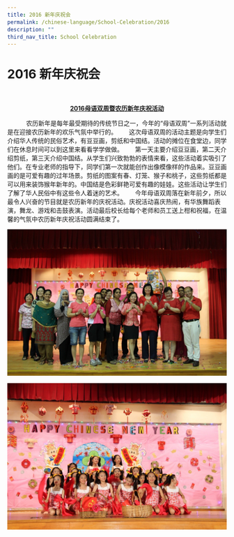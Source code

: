 ```yaml
---
title: 2016 新年庆祝会
permalink: /chinese-language/School-Celebration/2016
description: ""
third_nav_title: School Celebration
---
```

# 2016 新年庆祝会

 <p style="text-align: center;"><b><u>2016母语双周暨农历新年庆祝活动 </u></b></p>

           农历新年是每年最受期待的传统节日之一，今年的“母语双周”一系列活动就是在迎接农历新年的欢乐气氛中举行的。       这次母语双周的活动主题是向学生们介绍华人传统的民俗艺术，有豆豆画，剪纸和中国结。活动的摊位在食堂边，同学们在休息时间可以到这里来看看学学做做。       第一天主要介绍豆豆画，第二天介绍剪纸，第三天介绍中国结。从学生们兴致勃勃的表情来看，这些活动着实吸引了他们。在专业老师的指导下，同学们第一次就能创作出像模像样的作品来。豆豆画画的是可爱有趣的过年场景。剪纸的图案有春、灯笼、猴子和桃子，这些剪纸都是可以用来装饰猴年新年的。中国结是色彩鲜艳可爱有趣的娃娃。这些活动让学生们了解了华人民俗中有这些令人着迷的艺术。       今年母语双周落在新年前夕，所以最令人兴奋的节目就是农历新年的庆祝活动。庆祝活动喜庆热闹，有华族舞蹈表演，舞龙、游戏和击鼓表演。活动最后校长给每个老师和员工送上柑和祝福，在温馨的气氛中农历新年庆祝活动圆满结束了。
					 
![](/images/JWPS%20LEARNING%20EXPERIENCE/Mother%20Tongue/Chinese%20Language/School%20celebration/2016/1_cny_celebration.jpg)

![](/images/JWPS%20LEARNING%20EXPERIENCE/Mother%20Tongue/Chinese%20Language/School%20celebration/2016/2_cny_celebration.jpg)